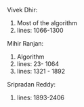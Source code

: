 Vivek Dhir:

1. Most of the algorithm
2. lines: 1066-1300

Mihir Ranjan:

1. Algorithm
2. lines: 23- 1064
3. lines: 1321 - 1892

Sripradan Reddy:

1. lines: 1893-2406